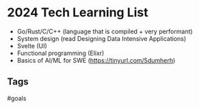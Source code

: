 # 2024 Tech Learning List

* Go/Rust/C/C++ (language that is compiled + very performant)
* System design (read Designing Data Intensive Applications)
* Svelte (UI)
* Functional programming (Elixr)
* Basics of AI/ML for SWE (https://tinyurl.com/5dumherh)

## Tags
#goals
